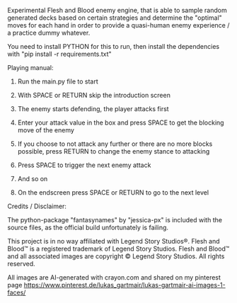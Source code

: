 Experimental Flesh and Blood enemy engine, that is able to sample random generated decks based on certain strategies and
determine the "optimal" moves for each hand in order to provide a quasi-human enemy experience / a practice dummy whatever. 

You need to install PYTHON for this to run, then install the dependencies with "pip install -r requirements.txt"

Playing manual:

1. Run the main.py file to start 

2. With SPACE or RETURN skip the introduction screen

3. The enemy starts defending, the player attacks first

4. Enter your attack value in the box and press SPACE to get the blocking move of the enemy

5. If you choose to not attack any further or there are no more blocks possible, 
    press RETURN to change the enemy stance to attacking
    
6. Press SPACE to trigger the next enemy attack

7. And so on

8. On the endscreen press SPACE or RETURN to go to the next level


Credits / Disclaimer:

The python-package "fantasynames" by "jessica-px" is included with the source files, as the official build unfortunately is failing.

This project is in no way affiliated with Legend Story Studios®. Flesh and Blood™ is a registered trademark of Legend Story Studios. Flesh and Blood™ and all associated images are copyright © Legend Story Studios. All rights reserved.

All images are AI-generated with crayon.com and shared on my pinterest page https://www.pinterest.de/lukas_gartmair/lukas-gartmair-ai-images-1-faces/